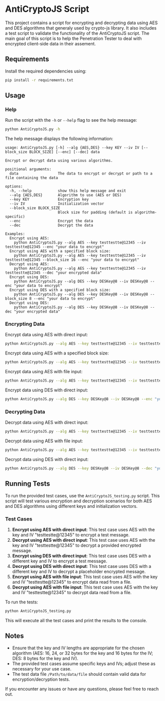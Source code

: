 # AntiCryptoJS Script

This project contains a script for encrypting and decrypting data using AES and DES algorithms that generaly used by crypto-js library. It also includes a test script to validate the functionality of the AntiCryptoJS script. The main goal of this script is to help the Penetration Tester to deal with encrypted client-side data in their assement.

## Requirements

Install the required dependencies using:

```bash
pip install -r requirements.txt
```

## Usage

### Help

Run the script with the `-h` or `--help` flag to see the help message:

```bash
python AntiCryptoJS.py -h
```

The help message displays the following information:

```
usage: AntiCryptoJS.py [-h] --alg {AES,DES} --key KEY --iv IV [--block_size BLOCK_SIZE] [--enc] [--dec] data

Encrypt or decrypt data using various algorithms.

positional arguments:
  data                  The data to encrypt or decrypt or path to a file containing the data

options:
  -h, --help            show this help message and exit
  --alg {AES,DES}       Algorithm to use (AES or DES)
  --key KEY             Encryption key
  --iv IV               Initialization vector
  --block_size BLOCK_SIZE
                        Block size for padding (default is algorithm-specific)
  --enc                 Encrypt the data
  --dec                 Decrypt the data

Examples:
  Encrypt using AES:
    python AntiCryptoJS.py --alg AES --key testtestte@12345 --iv testtestte@12345 --enc "your data to encrypt"
  Encrypt using AES with a specified block size:
    python AntiCryptoJS.py --alg AES --key testtestte@12345 --iv testtestte@12345 --block_size 16 --enc "your data to encrypt"
  Decrypt using AES:
    python AntiCryptoJS.py --alg AES --key testtestte@12345 --iv testtestte@12345 --dec "your encrypted data"
  Encrypt using DES:
    python AntiCryptoJS.py --alg DES --key DESKey@8 --iv DESKey@8 --enc "your data to encrypt"
  Encrypt using DES with a specified block size:
    python AntiCryptoJS.py --alg DES --key DESKey@8 --iv DESKey@8 --block_size 8 --enc "your data to encrypt"
  Decrypt using DES:
    python AntiCryptoJS.py --alg DES --key DESKey@8 --iv DESKey@8 --dec "your encrypted data"
```
### Encrypting Data

Encrypt data using AES with direct input:

```bash
python AntiCryptoJS.py --alg AES --key testtestte@12345 --iv testtestte@12345 --enc "your data to encrypt"
```

Encrypt data using AES with a specified block size:

```bash
python AntiCryptoJS.py --alg AES --key testtestte@12345 --iv testtestte@12345 --block_size 16 --enc "your data to encrypt"
```

Encrypt data using AES with file input:

```bash
python AntiCryptoJS.py --alg AES --key testtestte@12345 --iv testtestte@12345 --enc "path_to_your_file"
```

Encrypt data using DES with direct input:

```bash
python AntiCryptoJS.py --alg DES --key DESKey@8 --iv DESKey@8 --enc "your data to encrypt"
```

### Decrypting Data

Decrypt data using AES with direct input:

```bash
python AntiCryptoJS.py --alg AES --key testtestte@12345 --iv testtestte@12345 --dec "your encrypted data"
```

Decrypt data using AES with file input:

```bash
python AntiCryptoJS.py --alg AES --key testtestte@12345 --iv testtestte@12345 --dec "path_to_your_file"
```

Decrypt data using DES with direct input:

```bash
python AntiCryptoJS.py --alg DES --key DESKey@8 --iv DESKey@8 --dec "your encrypted data"
```

## Running Tests

To run the provided test cases, use the `AntiCryptoJS_testing.py` script. This script will test various encryption and decryption scenarios for both AES and DES algorithms using different keys and initialization vectors.

### Test Cases

1. **Encrypt using AES with direct input**: This test case uses AES with the key and IV "testtestte@12345" to encrypt a test message.
2. **Decrypt using AES with direct input**: This test case uses AES with the key and IV "testtestte@12345" to decrypt a provided encrypted message.
3. **Encrypt using DES with direct input**: This test case uses DES with a different key and IV to encrypt a test message.
4. **Decrypt using DES with direct input**: This test case uses DES with a different key and IV to decrypt a placeholder encrypted message.
5. **Encrypt using AES with file input**: This test case uses AES with the key and IV "testtestte@12345" to encrypt data read from a file.
6. **Decrypt using AES with file input**: This test case uses AES with the key and IV "testtestte@12345" to decrypt data read from a file.

To run the tests:

```bash
python AntiCryptoJS_testing.py
```

This will execute all the test cases and print the results to the console.


## Notes

- Ensure that the key and IV lengths are appropriate for the chosen algorithm (AES: 16, 24, or 32 bytes for the key and 16 bytes for the IV; DES: 8 bytes for the key and IV).
- The provided test cases assume specific keys and IVs; adjust these as necessary for your use case.
- The test data file `/Path/to/data/file` should contain valid data for encryption/decryption tests.

If you encounter any issues or have any questions, please feel free to reach out.
